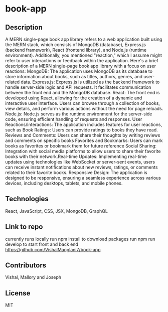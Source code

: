 # book-app
## Description
A MERN single-page book app library refers to a web application built using the MERN stack, which consists of MongoDB (database), Express.js (backend framework), React (frontend library), and Node.js (runtime environment). Additionally, you mentioned "reaction," which I assume might refer to user interactions or feedback within the application. Here's a brief description of a MERN single-page book app library with a focus on user reactions: MongoDB: The application uses MongoDB as its database to store information about books, such as titles, authors, genres, and user-related data. Express.js: Express.js is utilized as the backend framework to handle server-side logic and API requests. It facilitates communication between the front end and the MongoDB database. React: The front end is developed using React, allowing for the creation of a dynamic and interactive user interface. Users can browse through a collection of books, view details, and perform various actions without the need for page reloads. Node.js: Node.js serves as the runtime environment for the server-side code, ensuring efficient handling of requests and responses. User Reactions/Interactions: The application includes features for user reactions, such as Book Ratings: Users can provide ratings to books they have read. Reviews and Comments: Users can share their thoughts by writing reviews and comments on specific books Favorites and Bookmarks: Users can mark books as favorites or bookmark them for future reference Social Sharing: Integration with social media platforms to allow users to share their favorite books with their network.Real-time Updates: Implementing real-time updates using technologies like WebSocket or server-sent events, users can receive instant notifications about new reviews, ratings, or comments related to their favorite books. Responsive Design: The application is designed to be responsive, ensuring a seamless experience across various devices, including desktops, tablets, and mobile phones.
## Technologies
React, JavaScript, CSS, JSX, MongoDB, GraphQL
## Link to repo
currently runs locally
run npm install to download packages
run npm run develop to start front and back end
https://github.com/VishalManglani7/book-app
## Contributors
Vishal, Mallory and Joseph 
## License
MIT 
